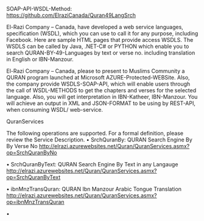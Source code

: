 SOAP-API-WSDL-Method:
https://github.com/ElraziCanada/Quran49LangSrch


El-Razi Company – Canada,  have developed a web service languages, specification (WSDL), which you can use to call it for any purpose, including Facebook. Here are sample HTML pages that provide access WSDLS. The WSDLS can be called by Java, .NET-C# or PYTHON which enable you to search QURAN-BY-49-Languages by text or verse no. including translation in English or IBN-Manzour.

El-Razi Company – Canada, please to present to Muslims Community a QURAN program launched at Microsoft AZURE-Protected-WEBSite. Also, the company provide WSDLS-SOAP-API,  which will enable users through the call of WSDL-METHODS to get the chapters and verses for the selected language. Also, you will get interpretation in IBN-Katheer, IBN-Manzour. You will achieve an output in XML and JSON-FORMAT to be using by REST-API, when consuming WSDL/ web-service.

QuranServices


The following operations are supported. For a formal definition, please review the Service Description.
•	SrchQuranBy:  QURAN Search Engine By  By Verse No
http://elrazi.azurewebsites.net/Quran/QuranServices.asmx?op=SrchQuranByNo

•	SrchQuranByText: QURAN Search Engine By Text in any Langauge
http://elrazi.azurewebsites.net/Quran/QuranServices.asmx?op=SrchQuranByText

•	ibnMnzTransQuran:   QURAN Ibn Manzour Arabic Tongue Translation 
http://elrazi.azurewebsites.net/Quran/QuranServices.asmx?op=ibnMnzTransQuran

•	
